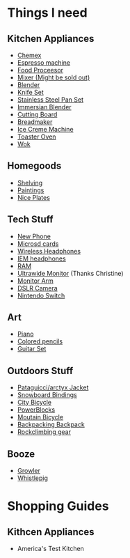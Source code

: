 # Things I need

## Kitchen Appliances
- [Chemex](https://www.amazon.com/Chemex-Classic-Pour-over-Glass-Coffeemaker/dp/B0000YWF5E) 
- [Espresso machine](https://www.amazon.com/Breville-BES840XL-Infuser-Espresso-Machine/dp/B00DS4767U/ref=sr_1_3?crid=2AG56BV2399A6&dchild=1&keywords=breville%2Bbes%2B870&qid=1604864551&sprefix=Breville%2BBES%2B%2Coffice-products%2C205&sr=8-3&th=1)
- [Food Proceesor](https://www.amazon.com/gp/product/B01AXM4WV2/ref=as_li_tl?ie=UTF8&camp=1789&creative=9325&creativeASIN=B01AXM4WV2&linkCode=as2&tag=atkyoutube-20&linkId=1e4ce509e90403c5777ead92148a02ef&th=1)
- [Mixer (Might be sold out)](https://www.kitchenaid.com/countertop-appliances/stand-mixers/bowl-lift-stand-mixers/p.pro-line-series-7-quart-bowl-lift-stand-mixer.ksm7586pca.html?)
- [Blender](https://www.amazon.com/dp/B00BY0A8Y8/?tag=atkyoutube-20&th=1)
- [Knife Set](https://www.williams-sonoma.com/products/wusthof-classic-7-piece-knife-block-set/?pkey=cwusthof-knife-sets&isx=0.0.181.81817626953125)
- [Stainless Steel Pan Set](https://www.amazon.com/All-Clad-Stainless-Dishwasher-Tri-Ply-Bonded/dp/B08G4ZNK1W/ref=sr_1_6?dchild=1&keywords=all%2Bclad&qid=1604865447&sr=8-6&th=1)
- [Immersian Blender]()
- [Cutting Board]()
- [Breadmaker]()
- [Ice Creme Machine]()
- [Toaster Oven]()
- [Wok]()

## Homegoods
- [Shelving]()
- [Paintings]()
- [Nice Plates]()

## Tech Stuff 
- [New Phone]()
- [Microsd cards]()
- [Wireless Headphones]()
- [IEM headphones]()
- [RAM]()
- [Ultrawide Monitor]() (Thanks Christine)
- [Monitor Arm]()
- [DSLR Camera]()
- [Nintendo Switch]()

## Art
- [Piano]()
- [Colored pencils]()
- [Guitar Set]()


## Outdoors Stuff
- [Pataguicci/arctyx Jacket]()
- [Snowboard Bindings]()
- [City Bicycle]()
- [PowerBlocks]()
- [Moutain Bicycle]()
- [Backpacking Backpack]()
- [Rockclimbing gear]()

## Booze
- [Growler]()
- [Whistlepig]()


# Shopping Guides
## Kithcen Appliances
- America's Test Kitchen